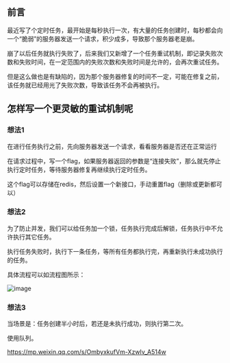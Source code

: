 ## 前言

最近写了个定时任务，最开始是每秒执行一次，有大量的任务创建时，每秒都会向一个“脆弱”的服务器发送一个请求，积少成多，导致那个服务器老是崩。

崩了以后任务就执行失败了，后来我们又新增了一个任务重试机制，即记录失败次数和失败时间，在一定范围内的失败次数和失败时间是允许的，会再次重试任务。

但是这么做也是有缺陷的，因为那个服务器修复的时间不一定，可能在修复之前，该任务就已经用光了失败次数，导致该任务不会再被执行。

## 怎样写一个更灵敏的重试机制呢

### 想法1

在进行任务执行之前，先向服务器发送一个请求，看看服务器是否还在正常运行

在请求过程中，写一个flag，如果服务器返回的参数是“连接失败”，那么就先停止执行定时任务，等待服务器修复再继续执行定时任务。

这个flag可以存储在redis，然后设置一个新接口，手动重置flag（删除或更新都可以）

### 想法2

为了防止并发，我们可以给任务加一个锁，任务执行完成后解锁，任务执行中不允许执行其它任务。

执行任务失败时，执行下一条任务，等所有任务都执行完，再重新执行未成功执行的任务。

具体流程可以如流程图所示：

![image](https://github.com/moxi-xi/cans/blob/main/Experience/任务执行流程.png)

### 想法3

当场景是：任务创建半小时后，若还是未执行成功，则执行第二次。

使用队列。

https://mp.weixin.qq.com/s/OmbyxkufVm-XzwIv_A514w